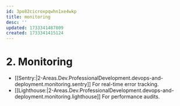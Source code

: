 ```yaml
---
id: 3po82cicroxpqwhn1xe4wkp
title: monitoring
desc: ''
updated: 1733341487809
created: 1733341415124
---
```


# 2. Monitoring

   - [[Sentry:|2-Areas.Dev.ProfessionalDevelopment.devops-and-deployment.monitoring.sentry]] For real-time error tracking.
   - [[Lighthouse:|2-Areas.Dev.ProfessionalDevelopment.devops-and-deployment.monitoring.lighthouse]] For performance audits.